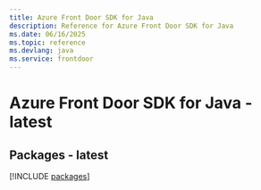 ```yaml
---
title: Azure Front Door SDK for Java
description: Reference for Azure Front Door SDK for Java
ms.date: 06/16/2025
ms.topic: reference
ms.devlang: java
ms.service: frontdoor
---
```

# Azure Front Door SDK for Java - latest
## Packages - latest
[!INCLUDE [packages](front-door-index.md)]